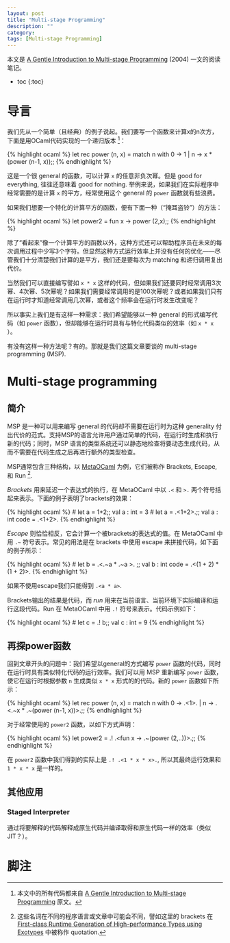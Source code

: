 ```yaml
---
layout: post
title: "Multi-stage Programming"
description: ""
category:
tags: [Multi-stage Programming]
---
```


本文是 [A Gentle Introduction to Multi-stage Programming](http://www.cs.rice.edu/~taha/publications/journal/dspg04a.pdf) (2004) 一文的阅读笔记。

* toc
{:toc}

# 导言

我们先从一个简单（且经典）的例子说起。我们要写一个函数来计算x的n次方，下面是用OCaml代码实现的一个递归版本 [^1]：

{% highlight ocaml %}
    let rec power (n, x) =
        match n with
         0 -> 1 | n -> x * (power (n-1, x));;
{% endhighlight %}

这是一个很 general 的函数，可以计算 `x` 的任意非负次幂。但是 good for everything, 往往还意味着 good for nothing. 举例来说，如果我们在实际程序中经常需要的是计算 `x` 的平方，经常使用这个 general 的 `power` 函数就有些浪费。

如果我们想要一个特化的计算平方的函数，便有下面一种（“掩耳盗铃”）的方法：

{% highlight ocaml %}
    let power2 = fun x -> power (2,x);;
{% endhighlight %}

除了“看起来”像一个计算平方的函数以外，这种方式还可以帮助程序员在未来的每次调用过程中少写3个字符。但显然这种方式运行效率上并没有任何的优化——尽管我们十分清楚我们计算的是平方，我们还是要每次为 matching 和递归调用复出代价。

当然我们可以直接编写譬如 `x * x` 这样的代码，但如果我们还要同时经常调用3次幂、4次幂、5次幂呢？如果我们需要经常调用的是100次幂呢？或者如果我们只有在运行时才知道经常调用几次幂，或者这个频率会在运行时发生改变呢？

所以事实上我们是有这样一种需求：我们希望能够以一种 general 的形式编写代码（如 `power` 函数），但却能够在运行时具有与特化代码类似的效率（如 `x * x` ）。

有没有这样一种方法呢？有的。那就是我们这篇文章要谈的 multi-stage programming (MSP).

# Multi-stage programming

## 简介

MSP 是一种可以用来编写 general 的代码却不需要在运行时为这种 generality 付出代价的范式。支持MSP的语言允许用户通过简单的代码，在运行时生成和执行新的代码；同时，MSP 语言的类型系统还可以静态地检查将要动态生成代码，从而不需要在代码生成之后再进行额外的类型检查。

MSP通常包含三种结构，以 [MetaOCaml](http://www.cs.rice.edu/~taha/publications/conference/gpce03b.pdf) 为例，它们被称作 Brackets, Escape, 和 Run [^2].

*Brackets* 用来延迟一个表达式的执行，在 MetaOCaml 中以 `.<` 和 `>.` 两个符号括起来表示。下面的例子表明了brackets的效果：

{% highlight ocaml %}
    # let a = 1+2;;
    val a : int = 3
    # let a = .<1+2>.;;
    val a : int code = .<1+2>.
{% endhighlight %}

*Escape* 则恰恰相反，它会计算一个被brackets的表达式的值。在 MetaOCaml 中用 `.~` 符号表示。常见的用法是在 brackets 中使用 escape 来拼接代码，如下面的例子所示：

{% highlight ocaml %}
    # let b = .<.~a * .~a >. ;;
    val b : int code = .<(1 + 2) * (1 + 2)>.
{% endhighlight %}

如果不使用escape我们只能得到 `.<a * a>`.

Brackets输出的结果是代码，而 *run* 用来在当前语言、当前环境下实际编译和运行这段代码。Run 在 MetaOCaml 中用 `.!` 符号来表示。代码示例如下：

{% highlight ocaml %}
    # let c = .! b;;
    val c : int = 9
{% endhighlight %}

## 再探power函数

回到文章开头的问题中：我们希望以general的方式编写 `power` 函数的代码，同时在运行时具有类似特化代码的运行效率。我们可以用 MSP 重新编写 `power` 函数，使它在运行时根据参数 `n` 生成类似 `x * x` 形式的的代码。新的 `power` 函数如下所示：

{% highlight ocaml %}
    let rec power (n, x) =
       match n with
         0 -> .<1>. | n -> .<.~x * .~(power (n-1, x))>.;;
{% endhighlight %}

对于经常使用的 `power2` 函数，以如下方式声明：

{% highlight ocaml %}
    let power2 = .! .<fun x -> .~(power (2,.<x>.))>.;;
{% endhighlight %}

在 `power2` 函数中我们得到的实际上是 `.! .<1 * x * x>.`, 所以其最终运行效果和 `1 * x * x` 是一样的。

## 其他应用

### Staged Interpreter

通过将要解释的代码解释成原生代码并编译取得和原生代码一样的效率（类似JIT？）。

# 脚注

[^1]: 本文中的所有代码都来自 [A Gentle Introduction to Multi-stage Programming](http://www.cs.rice.edu/~taha/publications/journal/dspg04a.pdf) 原文。

[^2]: 这些名词在不同的程序语言或文章中可能会不同，譬如这里的 brackets 在 [First-class Runtime Generation of High-performance Types using Exotypes](http://theory.stanford.edu/~aiken/publications/papers/pldi14b.pdf) 中被称作 quotation.
